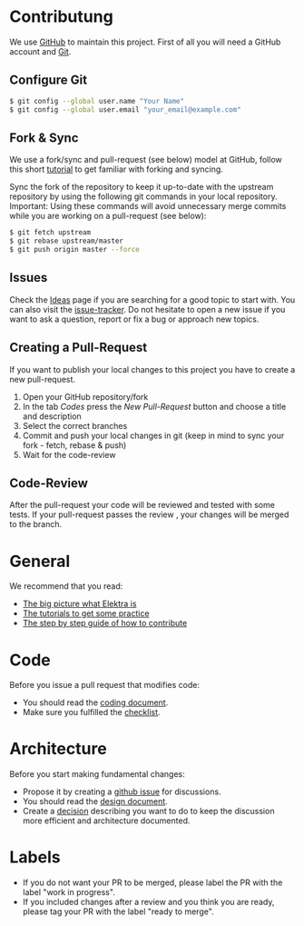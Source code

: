 # Contributung

We use [GitHub](https://github.com/ElektraInitiative/libelektra/) to maintain this project. First of all you will need a GitHub account and [Git](https://www.git-scm.com/).

## Configure Git

```sh
$ git config --global user.name "Your Name"
$ git config --global user.email "your_email@example.com"
```

## Fork & Sync 

We use a fork/sync and pull-request (see below) model at GitHub, follow this short [tutorial](https://help.github.com/articles/fork-a-repo/) to get familiar with forking and syncing.

Sync the fork of the repository to keep it up-to-date with the upstream repository by using the following git commands in your local repository. Important: Using these commands will avoid unnecessary merge commits while you are working on a pull-request (see below):

```sh
$ git fetch upstream
$ git rebase upstream/master
$ git push origin master --force
```

## Issues

Check the [Ideas](/doc/IDEAS.md) page if you are searching for a good topic to start with. You can also visit the [issue-tracker](https://github.com/ElektraInitiative/libelektra/issues). Do not hesitate to open a new issue if you want to ask a question, report or fix a bug or approach new topics.

## Creating a Pull-Request

If you want to publish your local changes to this project you have to create a new pull-request.

1. Open your GitHub repository/fork
2. In the tab *Codes* press the *New Pull-Request* button and choose a title and description
3. Select the correct branches 
4. Commit and push your local changes in git (keep in mind to sync your fork - fetch, rebase & push) 
5. Wait for the code-review

## Code-Review

After the pull-request your code will be reviewed and tested with some tests. If your pull-request passes the review , your changes will be merged to the branch.

# General

We recommend that you read:

- [The big picture what Elektra is](/doc/BIGPICTURE.md)
- [The tutorials to get some practice](/doc/tutorials/)
- [The step by step guide of how to contribute](/doc/tutorials/contributing-clion.md)

# Code

Before you issue a pull request that modifies code:

- You should read the [coding document](/doc/CODING.md).
- Make sure you fulfilled the [checklist](/.github/PULL_REQUEST_TEMPLATE.md).

# Architecture

Before you start making fundamental changes:

- Propose it by creating a [github issue](https://github.com/ElektraInitiative/libelektra/issues/new)
  for discussions.
- You should read the [design document](/doc/DESIGN.md).
- Create a [decision](/doc/decisions/README.md) describing you want to do
  to keep the discussion more efficient and architecture documented.

# Labels

- If you do not want your PR to be merged, please label
  the PR with the label "work in progress".
- If you included changes after a review and you think you
  are ready, please tag your PR with the label "ready to merge".

